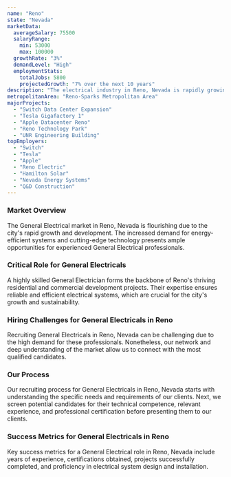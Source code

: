 ```yaml
---
name: "Reno"
state: "Nevada"
marketData:
  averageSalary: 75500
  salaryRange:
    min: 53000
    max: 100000
  growthRate: "3%"
  demandLevel: "High"
  employmentStats:
    totalJobs: 5800
    projectedGrowth: "7% over the next 10 years"
description: "The electrical industry in Reno, Nevada is rapidly growing due to a boom in construction and major tech companies moving in."
metropolitanArea: "Reno-Sparks Metropolitan Area"
majorProjects:
  - "Switch Data Center Expansion"
  - "Tesla Gigafactory 1"
  - "Apple Datacenter Reno"
  - "Reno Technology Park"
  - "UNR Engineering Building"
topEmployers:
  - "Switch"
  - "Tesla"
  - "Apple"
  - "Reno Electric"
  - "Hamilton Solar"
  - "Nevada Energy Systems"
  - "Q&D Construction"
---
```


### Market Overview
The General Electrical market in Reno, Nevada is flourishing due to the city's rapid growth and development. The increased demand for energy-efficient systems and cutting-edge technology presents ample opportunities for experienced General Electrical professionals.

### Critical Role for General Electricals
A highly skilled General Electrician forms the backbone of Reno's thriving residential and commercial development projects. Their expertise ensures reliable and efficient electrical systems, which are crucial for the city's growth and sustainability.

### Hiring Challenges for General Electricals in Reno
Recruiting General Electricals in Reno, Nevada can be challenging due to the high demand for these professionals. Nonetheless, our network and deep understanding of the market allow us to connect with the most qualified candidates.

### Our Process
Our recruiting process for General Electricals in Reno, Nevada starts with understanding the specific needs and requirements of our clients. Next, we screen potential candidates for their technical competence, relevant experience, and professional certification before presenting them to our clients.

### Success Metrics for General Electricals in Reno
Key success metrics for a General Electrical role in Reno, Nevada include years of experience, certifications obtained, projects successfully completed, and proficiency in electrical system design and installation.